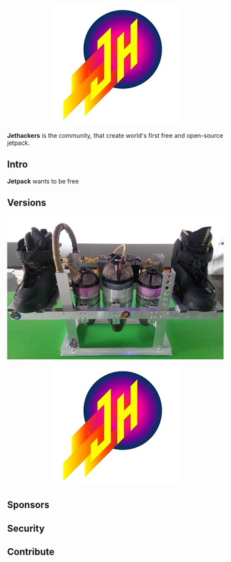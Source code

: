 <p align="center">
  <img src="https://github.com/Jethackers/Jethackers/blob/master/logosmall.jpg">
</p>

**Jethackers** is the community, that create world's first free and open-source jetpack.

## Intro

**Jetpack** wants to be free 

## Versions

<p align="center">
  <img src="https://github.com/Jethackers/Jethackers/blob/master/2019201.jpg">
</p>

<p align="center">
  <img src="https://github.com/Jethackers/Jethackers/blob/master/logosmall.jpg">
</p>



## Sponsors

<!--lint ignore no-html maximum-line-length-->

## Security



## Contribute



[logo]: https://github.com/Jethackers/Jethackers/blob/master/logosmall.jpg

